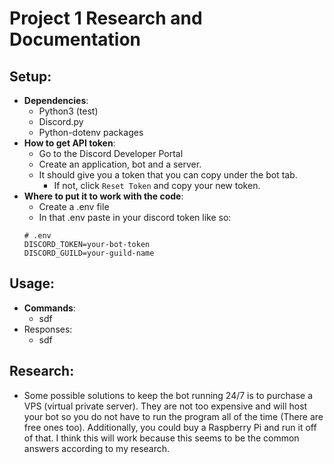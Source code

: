 # Project 1 Research and Documentation

## Setup:

- **Dependencies**:
  - Python3 (test)
  - Discord.py
  - Python-dotenv packages
- **How to get API token**:
  - Go to the Discord Developer Portal
  - Create an application, bot and a server. 
  - It should give you a token that you can copy under the bot tab. 
    - If not, click `Reset Token` and copy your new token. 
- **Where to put it to work with the code**:
  - Create a .env file
  - In that .env paste in your discord token like so:   
  ```
  # .env
  DISCORD_TOKEN=your-bot-token
  DISCORD_GUILD=your-guild-name
  ```

## Usage:

- **Commands**:
  - sdf
- Responses:
  - sdf

## Research:

- Some possible solutions to keep the bot running 24/7 is to purchase a VPS (virtual private server). They are not too expensive and will host your bot so you do not have to run the program all of the time (There are free ones too). Additionally, you could buy a Raspberry Pi and run it off of that. I think this will work because this seems to be the common answers according to my research. 

